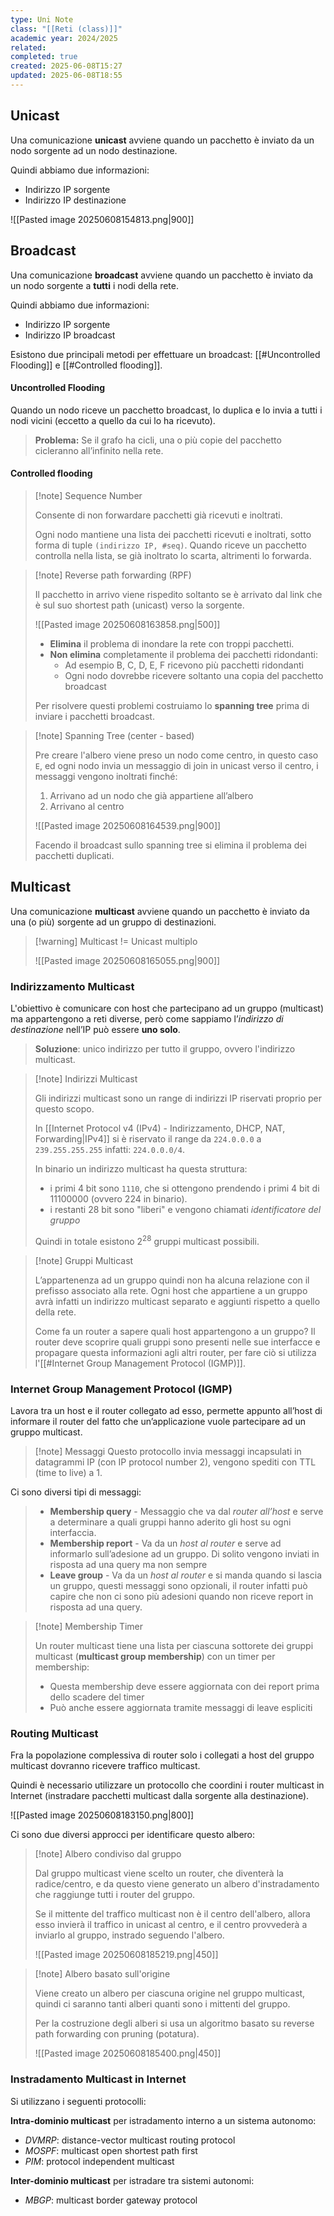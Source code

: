 ```yaml
---
type: Uni Note
class: "[[Reti (class)]]"
academic year: 2024/2025
related: 
completed: true
created: 2025-06-08T15:27
updated: 2025-06-08T18:55
---
```

## Unicast

Una comunicazione **unicast** avviene quando un pacchetto è inviato da un nodo sorgente ad un nodo destinazione.

Quindi abbiamo due informazioni:
- Indirizzo IP sorgente 
- Indirizzo IP destinazione

![[Pasted image 20250608154813.png|900]]

## Broadcast

Una comunicazione **broadcast** avviene quando un pacchetto è inviato da un nodo sorgente a **tutti** i nodi della rete.


Quindi abbiamo due informazioni:
- Indirizzo IP sorgente 
- Indirizzo IP broadcast

Esistono due principali metodi per effettuare un broadcast: [[#Uncontrolled Flooding]] e [[#Controlled flooding]].

#### Uncontrolled Flooding

Quando un nodo riceve un pacchetto broadcast, lo duplica e lo invia a tutti i nodi vicini (eccetto a quello da cui lo ha ricevuto).

>**Problema:** Se il grafo ha cicli, una o più copie del pacchetto cicleranno all’infinito nella rete.

#### Controlled flooding

>[!note] Sequence Number
>
>Consente di non forwardare pacchetti già ricevuti e inoltrati.
>
>Ogni nodo mantiene una lista dei pacchetti ricevuti e inoltrati, sotto forma di tuple `(indirizzo IP, #seq)`. Quando riceve un pacchetto controlla nella lista, se già inoltrato lo scarta, altrimenti lo forwarda.

>[!note] Reverse path forwarding (RPF)
>
>Il pacchetto in arrivo viene rispedito soltanto se è arrivato dal link che è sul suo shortest path (unicast) verso la sorgente.
>
>![[Pasted image 20250608163858.png|500]]
>
>- **Elimina** il problema di inondare la rete con troppi pacchetti.
>- **Non elimina** completamente il problema dei pacchetti ridondanti:
>	- Ad esempio B, C, D, E, F ricevono più pacchetti ridondanti
>	- Ogni nodo dovrebbe ricevere soltanto una copia del pacchetto broadcast
>
>Per risolvere questi problemi costruiamo lo **spanning tree** prima di inviare i pacchetti broadcast.

>[!note] Spanning Tree (center - based)
>
>Pre creare l'albero viene preso un nodo come centro, in questo caso `E`, ed ogni nodo invia un messaggio di join in unicast verso il centro, i messaggi vengono inoltrati finché:
>1. Arrivano ad un nodo che già appartiene all’albero
>2. Arrivano al centro
>
>![[Pasted image 20250608164539.png|900]]
>
>Facendo il broadcast sullo spanning tree si elimina il problema dei pacchetti duplicati.

## Multicast

Una comunicazione **multicast** avviene quando un pacchetto è inviato da una (o più) sorgente ad un gruppo di destinazioni.

>[!warning] Multicast != Unicast multiplo
>
>![[Pasted image 20250608165055.png|900]]

### Indirizzamento Multicast

L'obiettivo è comunicare con host che partecipano ad un gruppo (multicast) ma appartengono a reti diverse, però come sappiamo l’*indirizzo di destinazione* nell’IP può essere **uno solo**.

>**Soluzione**: unico indirizzo per tutto il gruppo, ovvero l'indirizzo multicast.

>[!note] Indirizzi Multicast
>
>Gli indirizzi multicast sono un range di indirizzi IP riservati proprio per questo scopo.
>
>In [[Internet Protocol v4 (IPv4) - Indirizzamento, DHCP, NAT, Forwarding|IPv4]] si è riservato il range da `224.0.0.0` a `239.255.255.255` infatti: `224.0.0.0/4`.
>
>In binario un indirizzo multicast ha questa struttura:
>- i primi 4 bit sono `1110`, che si ottengono prendendo i primi 4 bit di 11100000 (ovvero 224 in binario).
>- i restanti 28 bit sono "liberi" e vengono chiamati *identificatore del gruppo*
>  
>Quindi in totale esistono $2^{28}$ gruppi multicast possibili.

>[!note] Gruppi Multicast
>
>L’appartenenza ad un gruppo quindi non ha alcuna relazione con il prefisso associato alla rete. Ogni host che appartiene a un gruppo avrà infatti un indirizzo multicast separato e aggiunti rispetto a quello della rete.
>
>Come fa un router a sapere quali host appartengono a un gruppo? Il router deve scoprire quali gruppi sono presenti nelle sue interfacce e propagare questa informazioni agli altri router, per fare ciò si utilizza l'[[#Internet Group Management Protocol (IGMP)]].

### Internet Group Management Protocol (IGMP)

Lavora tra un host e il router collegato ad esso, permette appunto all’host di informare il router del fatto che un’applicazione vuole partecipare ad un gruppo multicast.

>[!note] Messaggi
>Questo protocollo invia messaggi incapsulati in datagrammi IP (con IP protocol number 2), vengono spediti con TTL (time to live) a 1. 
>
Ci sono diversi tipi di messaggi:
>- **Membership query** - Messaggio che va dal *router all’host* e serve a determinare a quali gruppi hanno aderito gli host su ogni interfaccia.
>- **Membership report** - Va da un *host al router* e serve ad informarlo sull’adesione ad un gruppo. Di solito vengono inviati in risposta ad una query ma non sempre
>- **Leave group** - Va da un *host al router* e si manda quando si lascia un gruppo, questi messaggi sono opzionali, il router infatti può capire che non ci sono più adesioni quando non riceve report in risposta ad una query.

>[!note] Membership Timer 
>
>Un router multicast tiene una lista per ciascuna sottorete dei gruppi multicast (**multicast group membership**) con un timer per membership:
>
>- Questa membership deve essere aggiornata con dei report prima dello scadere del timer
>- Può anche essere aggiornata tramite messaggi di leave espliciti

### Routing Multicast

Fra la popolazione complessiva di router solo i collegati a host del gruppo multicast dovranno ricevere traffico multicast.

Quindi è necessario utilizzare un protocollo che coordini i router multicast in Internet (instradare pacchetti multicast dalla sorgente alla destinazione).

![[Pasted image 20250608183150.png|800]]

Ci sono due diversi approcci per identificare questo albero:

>[!note] Albero condiviso dal gruppo
>
>Dal gruppo multicast viene scelto un router, che diventerà la radice/centro, e da questo viene generato un albero d'instradamento che raggiunge tutti i router del gruppo.
>
>Se il mittente del traffico multicast non è il centro dell'albero, allora esso invierà il traffico in unicast al centro, e il centro provvederà a inviarlo al gruppo, instrado seguendo l'albero.
>
>![[Pasted image 20250608185219.png|450]]

>[!note] Albero basato sull'origine
>
>Viene creato un albero per ciascuna origine nel gruppo multicast, quindi ci saranno tanti alberi quanti sono i mittenti del gruppo. 
>
>Per la costruzione degli alberi si usa un algoritmo basato su reverse path forwarding con pruning (potatura).
>
>![[Pasted image 20250608185400.png|450]]

### Instradamento Multicast in Internet

Si utilizzano i seguenti protocolli:

**Intra-dominio multicast** per istradamento interno a un sistema autonomo:
- *DVMRP*: distance-vector multicast routing protocol
- *MOSPF*: multicast open shortest path first
- *PIM*: protocol independent multicast

**Inter-dominio multicast** per istradare tra sistemi autonomi:
- *MBGP*: multicast border gateway protocol